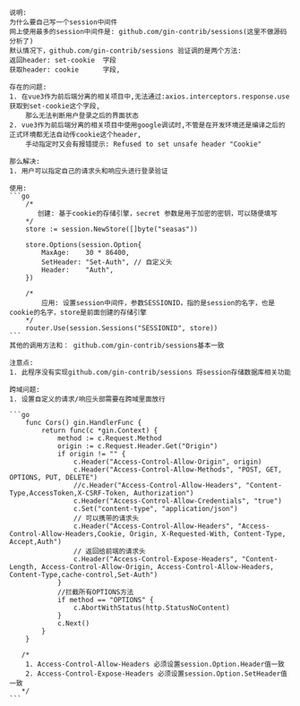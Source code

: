 
	说明:
	为什么要自己写一个session中间件
	网上使用最多的session中间件是: github.com/gin-contrib/sessions(这里不做源码分析了)
	默认情况下，github.com/gin-contrib/sessions 验证调的是两个方法:
	返回header: set-cookie  字段
	获取header: cookie      字段,

	存在的问题:
	1. 在vue3作为前后端分离的相关项目中,无法通过:axios.interceptors.response.use 获取到set-cookie这个字段,
		那么无法判断用户登录之后的界面状态
	2. vue3作为前后端分离的相关项目中使用google调试时,不管是在开发环境还是编译之后的正式环境都无法自动传cookie这个header,
		手动指定时又会有报错提示: Refused to set unsafe header "Cookie"

	那么解决:
	1. 用户可以指定自己的请求头和响应头进行登录验证

	使用:
	```go
        /*
           创建: 基于cookie的存储引擎，secret 参数是用于加密的密钥，可以随便填写
        */
        store := session.NewStore([]byte("seasas"))

        store.Options(session.Option{
            MaxAge:    30 * 86400,
            SetHeader: "Set-Auth", // 自定义头
            Header:    "Auth",
        })

        /*
            应用: 设置session中间件，参数SESSIONID，指的是session的名字，也是cookie的名字，store是前面创建的存储引擎
        */
        router.Use(session.Sessions("SESSIONID", store))
	```
	其他的调用方法和： github.com/gin-contrib/sessions基本一致

	注意点:
	1. 此程序没有实现github.com/gin-contrib/sessions 将session存储数据库相关功能

	跨域问题:
	1. 设置自定义的请求/响应头部需要在跨域里面放行

	```go
        func Cors() gin.HandlerFunc {
        	return func(c *gin.Context) {
        		method := c.Request.Method
        		origin := c.Request.Header.Get("Origin")
        		if origin != "" {
        			c.Header("Access-Control-Allow-Origin", origin)
        			c.Header("Access-Control-Allow-Methods", "POST, GET, OPTIONS, PUT, DELETE")
        			//c.Header("Access-Control-Allow-Headers", "Content-Type,AccessToken,X-CSRF-Token, Authorization")
        			c.Header("Access-Control-Allow-Credentials", "true")
        			c.Set("content-type", "application/json")
        			// 可以携带的请求头
        			c.Header("Access-Control-Allow-Headers", "Access-Control-Allow-Headers,Cookie, Origin, X-Requested-With, Content-Type, Accept,Auth")
        			// 返回给前端的请求头
        			c.Header("Access-Control-Expose-Headers", "Content-Length, Access-Control-Allow-Origin, Access-Control-Allow-Headers, Content-Type,cache-control,Set-Auth")
        		}
        		//拦截所有OPTIONS方法
        		if method == "OPTIONS" {
        			c.AbortWithStatus(http.StatusNoContent)
        		}
        		c.Next()
        	}
        }

       /*
       	1. Access-Control-Allow-Headers 必须设置session.Option.Header值一致
       	2. Access-Control-Expose-Headers 必须设置session.Option.SetHeader值一致
       */
	```